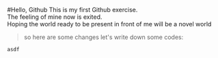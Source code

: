 #Hello, Github
This is my first Github exercise.  
The feeling of mine now is exited.  
Hoping the world ready to be present in front of me will be a novel world
>so here are some changes
>let's write down some codes:

	asdf
